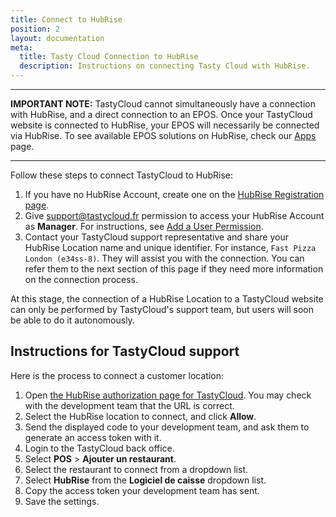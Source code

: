 ```yaml
---
title: Connect to HubRise
position: 2
layout: documentation
meta:
  title: Tasty Cloud Connection to HubRise
  description: Instructions on connecting Tasty Cloud with HubRise.
---
```


---

**IMPORTANT NOTE:** TastyCloud cannot simultaneously have a connection with HubRise, and a direct connection to an EPOS. Once your TastyCloud website is connected to HubRise, your EPOS will necessarily be connected via HubRise. To see available EPOS solutions on HubRise, check our [Apps](/apps) page.

---

Follow these steps to connect TastyCloud to HubRise:

1. If you have no HubRise Account, create one on the [HubRise Registration page](https://manager.hubrise.com/signup).
1. Give support@tastycloud.fr permission to access your HubRise Account as **Manager**. For instructions, see [Add a User Permission](/docs/permissions/#add-a-user).
1. Contact your TastyCloud support representative and share your HubRise Location name and unique identifier. For instance, `Fast Pizza London (e34ss-8)`. They will assist you with the connection. You can refer them to the next section of this page if they need more information on the connection process. 

At this stage, the connection of a HubRise Location to a TastyCloud website can only be performed by TastyCloud's support team, but users will soon be able to do it autonomously.

## Instructions for TastyCloud support

Here is the process to connect a customer location:

1. Open [the HubRise authorization page for TastyCloud](https://manager.hubrise.com/oauth2/v1/authorize?redirect_uri=urn:ietf:wg:oauth:2.0:oob&client_id=93423377549.clients.hubrise.com&scope=location[orders.write,customer_list.write,all_catalogs.write]). You may check with the development team that the URL is correct.
1. Select the HubRise location to connect, and click **Allow**.
1. Send the displayed code to your development team, and ask them to generate an access token with it.
1. Login to the TastyCloud back office.
1. Select **POS** > **Ajouter un restaurant**.
1. Select the restaurant to connect from a dropdown list.
1. Select **HubRise** from the **Logiciel de caisse** dropdown list.
1. Copy the access token your development team has sent.
1. Save the settings.
